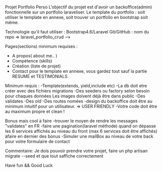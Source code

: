 Projet Portfolio Perso
L'objectif du projet est d'avoir un backoffice(admin) fonctionnelle sur un portfolio laraveliser.
Le template du portfolio : soit utiliser le template en annexe, soit trouver un portfolio en bootstrap soit même.

Technologie qu'il faut utiliser :
Bootstrap4.6/Laravel
Git/GitHub : nom du repo => laravel_portfolio_crud -->

Pages(sections) minimum requises :
- A propos( about me.. )
- Compétence (skills)
- Création (liste de projet)
- Contact
pour le template en annexe, vous gardez tout sauf la partie RESUME et TESTIMONIALS

Minimum requis :
-Template(extends, yield,include etc)
-La db doit etre créer avec des fichiers migrations
-Des seeders ou factory selon besoin pour chaques données
    Les images doivent déjà être dans public
-Des validates
-Des old
-Des routes nomées
-design du backoffice doit être au minimum intuitif pour un utilisateur. => USER FRIENDLY
-Votre code doit être au maximum propre et clean !

Bonus mais cool à faire
-trouver le moyen de rendre les messages "validates" en FR
-faire une pagination(laravel méthode) quand on dépasse les 6 services affichés au niveau du front (max 6 services doit être affichés)
àfaire en dernier des bonus
-Simuler une mailBox au niveau de votre back pour votre formulaire de contact

Commentaire: Je dois pouvoir prendre votre projet, faire un php artisan migrate --seed et que tout saffiche correctement

Have fun && Good Luck
